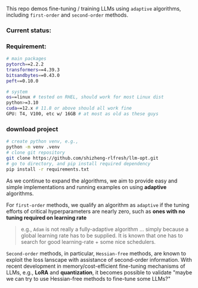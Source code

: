 This repo demos fine-tuning / training LLMs using `adaptive` algorithms, including `first-order` and `second-order` methods. 

### Current status:


### Requirement:
```bash
# main packages
pytorch==2.2.2
transformers==4.39.3
bitsandbytes==0.43.0 
peft==0.10.0

# system
os==linux # tested on RHEL, should work for most Linux dist
python>=3.10 
cuda==12.x # 11.8 or above should all work fine
GPU: T4, V100, etc w/ 16GB # at most as old as these guys
```

### download project
```bash
# create python venv, e.g.,
python -m venv .venv
# clone git repository
git clone https://github.com/shizheng-rlfresh/llm-opt.git
# go to directory, and pip install required dependency
pip install -r requirements.txt
```


As we continue to expand the algorithms, we aim to provide easy and simple implementations and running examples on using **adaptive** algorithms.  

For `first-order` methods, we qualify an algorithm as `adaptive` if the tuning efforts of critical hyperparameters are nearly zero, such as **ones with no tuning required on learning rate** 

> e.g., `Adam` is not really a fully-adaptive algorithm ... simply because a global learning rate has to be supplied. It is known that one has to search for good learning-rate + some nice schedulers.

`Second-order` methods, in particular, `Hessian-free` methods, are known to exploit the loss lanscape with assistance of second-order information. With recent development in memory/cost-efficient fine-tuning mechanisms of LLMs, e.g., **LoRA** and **quantization**, it becomes possible to validate  "maybe we can try to use Hessian-free methods to fine-tune some LLMs?" 
